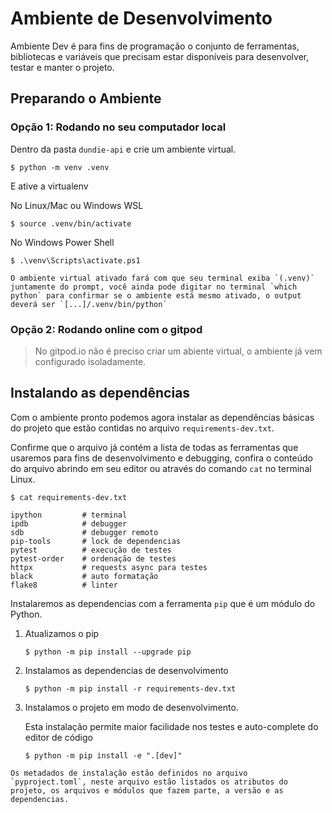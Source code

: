 # Ambiente de Desenvolvimento

Ambiente Dev é para fins de programação o conjunto de ferramentas, bibliotecas e variáveis que precisam estar disponíveis para desenvolver, testar e manter o projeto.

## Preparando o Ambiente

### Opção 1: Rodando no seu computador local

Dentro da pasta `dundie-api` e crie um ambiente virtual.

```console
$ python -m venv .venv
```

E ative a virtualenv

No Linux/Mac ou Windows WSL
```console
$ source .venv/bin/activate
```

No Windows Power Shell
```console
$ .\venv\Scripts\activate.ps1
```

```admonish success
O ambiente virtual ativado fará com que seu terminal exiba `(.venv)` juntamente do prompt, você ainda pode digitar no terminal `which python` para confirmar se o ambiente está mesmo ativado, o output deverá ser `[...]/.venv/bin/python`
```

### Opção 2: Rodando online com o gitpod

> No gitpod.io não é preciso criar um abiente virtual, o ambiente já vem configurado isoladamente.

## Instalando as dependências

Com o ambiente pronto podemos agora instalar as dependências básicas do projeto que estão contidas no arquivo `requirements-dev.txt`.

Confirme que o arquivo já contém a lista de todas as ferramentas que usaremos para fins de desenvolvimento e debugging, confira o conteúdo do arquivo abrindo em seu editor ou através do comando `cat` no terminal Linux.

```console
$ cat requirements-dev.txt

ipython         # terminal
ipdb            # debugger
sdb             # debugger remoto
pip-tools       # lock de dependencias
pytest          # execução de testes
pytest-order    # ordenação de testes
httpx           # requests async para testes
black           # auto formatação
flake8          # linter
```

Instalaremos as dependencias com a ferramenta `pip` que é um módulo do Python.

1. Atualizamos o pip
    ```console
    $ python -m pip install --upgrade pip
    ```
2. Instalamos as dependencias de desenvolvimento
    ```console
    $ python -m pip install -r requirements-dev.txt
    ```
3. Instalamos o projeto em modo de desenvolvimento.

    Esta instalação permite maior facilidade nos testes e auto-complete
do editor de código
    ```console
    $ python -m pip install -e ".[dev]"
    ```

```admonish info
Os metadados de instalação estão definidos no arquivo `pyproject.toml`, neste arquivo estão listados os atributos do projeto, os arquivos e módulos que fazem parte, a versão e as dependencias.
```
